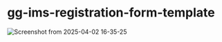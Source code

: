 # gg-ims-registration-form-template
![Screenshot from 2025-04-02 16-35-25](https://github.com/user-attachments/assets/b230af57-eff0-4203-8d1a-914a900c223c)
